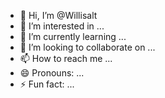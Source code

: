 - 👋 Hi, I’m @Willisalt
- 👀 I’m interested in ...
- 🌱 I’m currently learning ...
- 💞️ I’m looking to collaborate on ...
- 📫 How to reach me ...
- 😄 Pronouns: ...
- ⚡ Fun fact: ...

<!---
Willisalt/Willisalt is a ✨ special ✨ repository because its `README.md` (this file) appears on your GitHub profile.
You can click the Preview link to take a look at your changes.
--->
